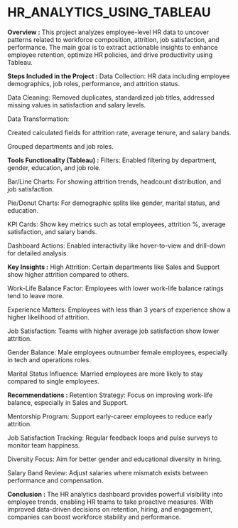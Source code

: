 # HR_ANALYTICS_USING_TABLEAU
****Overview :****
This project analyzes employee-level HR data to uncover patterns related to workforce composition, attrition, job satisfaction,
and performance. The main goal is to extract actionable insights to enhance employee retention, optimize HR policies, and drive productivity using Tableau.

****Steps Included in the Project :****
Data Collection: HR data including employee demographics, job roles, performance, and attrition status.

Data Cleaning: Removed duplicates, standardized job titles, addressed missing values in satisfaction and salary levels.

Data Transformation:

Created calculated fields for attrition rate, average tenure, and salary bands.

Grouped departments and job roles.

****Tools Functionality (Tableau) :****
Filters: Enabled filtering by department, gender, education, and job role.

Bar/Line Charts: For showing attrition trends, headcount distribution, and job satisfaction.

Pie/Donut Charts: For demographic splits like gender, marital status, and education.

KPI Cards: Show key metrics such as total employees, attrition %, average satisfaction, and salary bands.

Dashboard Actions: Enabled interactivity like hover-to-view and drill-down for detailed analysis.

****Key Insights :****
High Attrition: Certain departments like Sales and Support show higher attrition compared to others.

Work-Life Balance Factor: Employees with lower work-life balance ratings tend to leave more.

Experience Matters: Employees with less than 3 years of experience show a higher likelihood of attrition.

Job Satisfaction: Teams with higher average job satisfaction show lower attrition.

Gender Balance: Male employees outnumber female employees, especially in tech and operations roles.

Marital Status Influence: Married employees are more likely to stay compared to single employees.

****Recommendations :****
Retention Strategy: Focus on improving work-life balance, especially in Sales and Support.

Mentorship Program: Support early-career employees to reduce early attrition.

Job Satisfaction Tracking: Regular feedback loops and pulse surveys to monitor team happiness.

Diversity Focus: Aim for better gender and educational diversity in hiring.

Salary Band Review: Adjust salaries where mismatch exists between performance and compensation.

****Conclusion :****
The HR analytics dashboard provides powerful visibility into employee trends, enabling HR teams to take proactive measures. 
With improved data-driven decisions on retention, hiring, and engagement, companies can boost workforce stability and performance.
